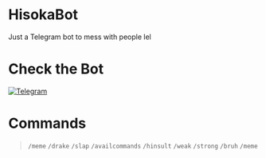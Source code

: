 # HisokaBot
Just a Telegram bot to mess with people lel
# Check the Bot
[![Telegram](https://img.shields.io/badge/Open%20on%20Telegram-Hisoka-red?style=for-the-badge&logo=telegram)](https://t.me/hisokaDankBot)

# Commands
>`/meme`
>`/drake`
>`/slap`
>`/availcommands`
>`/hinsult`
>`/weak`
>`/strong`
>`/bruh`
>`/meme`